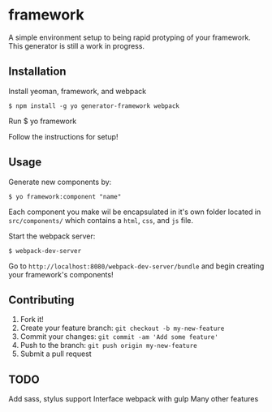 # framework 
A simple environment setup to being rapid protyping of your framework.
This generator is still a work in progress.

## Installation
Install yeoman, framework, and webpack 

	$ npm install -g yo generator-framework webpack

Run
	$ yo framework

Follow the instructions for setup!

## Usage
Generate new components by:	

	$ yo framework:component "name"

Each component you make wil be encapsulated in it's own folder
located in `src/components/` which contains a `html`, `css`, and `js` file.

Start the webpack server:
	
	$ webpack-dev-server

Go to `http://localhost:8080/webpack-dev-server/bundle` 
and begin creating your framework's components!

## Contributing
1. Fork it!
2. Create your feature branch: `git checkout -b my-new-feature`
3. Commit your changes: `git commit -am 'Add some feature'`
4. Push to the branch: `git push origin my-new-feature`
5. Submit a pull request

## TODO
Add sass, stylus support
Interface webpack with gulp
Many other features
